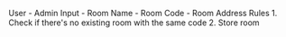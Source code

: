 User - Admin
Input
    - Room Name
    - Room Code
    - Room Address
Rules
    1. Check if there's no existing room with the same code
    2. Store room